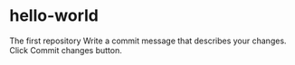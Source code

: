 # hello-world
The first repository
Write a commit message that describes your changes.
Click Commit changes button.
